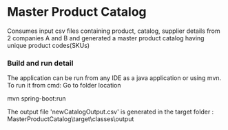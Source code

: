 # Master Product Catalog
 Consumes input csv files containing product, catalog, supplier details from 2 companies A and B and generated a master product catalog having unique product codes(SKUs)

### Build and run detail
The application can be run from any IDE as a java application or using mvn. 
To run it from cmd: Go to folder location

mvn spring-boot:run

The output file 'newCatalogOutput.csv' is generated in the target folder : MasterProductCatalog\target\classes\output 
